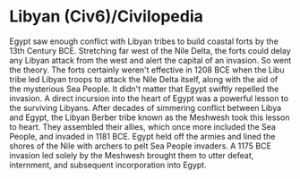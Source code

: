 # Libyan (Civ6)/Civilopedia

Egypt saw enough conflict with Libyan tribes to build coastal forts by the 13th Century BCE. Stretching far west of the Nile Delta, the forts could delay any Libyan attack from the west and alert the capital of an invasion. So went the theory. The forts certainly weren't effective in 1208 BCE when the Libu tribe led Libyan troops to attack the Nile Delta itself, along with the aid of the mysterious Sea People. It didn't matter that Egypt swiftly repelled the invasion. A direct incursion into the heart of Egypt was a powerful lesson to the surviving Libyans.
After decades of simmering conflict between Libya and Egypt, the Libyan Berber tribe known as the Meshwesh took this lesson to heart. They assembled their allies, which once more included the Sea People, and invaded in 1181 BCE. Egypt held off the armies and lined the shores of the Nile with archers to pelt Sea People invaders. A 1175 BCE invasion led solely by the Meshwesh brought them to utter defeat, internment, and subsequent incorporation into Egypt.